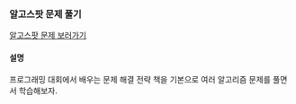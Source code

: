 ### 알고스팟 문제 풀기

[알고스팟 문제 보러가기](http://algospot.com/judge/problem/list/)  

#### 설명  
프로그래밍 대회에서 배우는 문제 해결 전략 책을 기본으로 여러 알고리즘 문제를 풀면서 학습해보자.